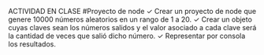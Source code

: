 ACTIVIDAD EN CLASE
#Proyecto de node
    ✓ Crear un proyecto de node que genere 10000 números aleatorios en un 
    rango de 1 a 20.
    ✓ Crear un objeto cuyas claves sean los números salidos y el valor 
    asociado a cada clave será la cantidad de veces que salió dicho número. 
    ✓ Representar por consola los resultados.

